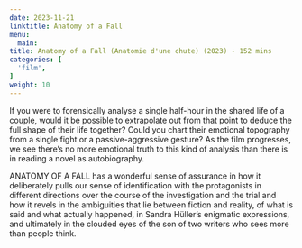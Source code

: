 ```yaml
---
date: 2023-11-21
linktitle: Anatomy of a Fall
menu:
  main:
title: Anatomy of a Fall (Anatomie d'une chute) (2023) - 152 mins
categories: [
  'film',
]
weight: 10
---
```


If you were to forensically analyse a single half-hour in the shared life of a couple, would it be possible to extrapolate out from that point to deduce the full shape of their life together? Could you chart their emotional topography from a single fight or a passive-aggressive gesture? As the film progresses, we see there’s no more emotional truth to this kind of analysis than there is in reading a novel as autobiography.

ANATOMY OF A FALL has a wonderful sense of assurance in how it deliberately pulls our sense of identification with the protagonists in different directions over the course of the investigation and the trial and how it revels in the ambiguities that lie between fiction and reality, of what is said and what actually happened, in Sandra Hüller’s enigmatic expressions, and ultimately in the clouded eyes of the son of two writers who sees more than people think. 
